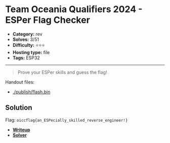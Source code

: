 # Team Oceania Qualifiers 2024 - ESPer Flag Checker

- **Category:** rev
- **Solves:** 3/51
- **Difficulty:** ⭐️⭐️⭐️
- **Hosting type:** file
- **Tags:** ESP32

---

> Prove your ESPer skills and guess the flag!


Handout files:

- [./publish/flash.bin](./publish/flash.bin)

## Solution

Flag: `oiccflag{an_ESPecially_skilled_reverse_engineer!}`

- [**Writeup**](./solve/README.md)
- [**Solver**](./solve/solv.py)




